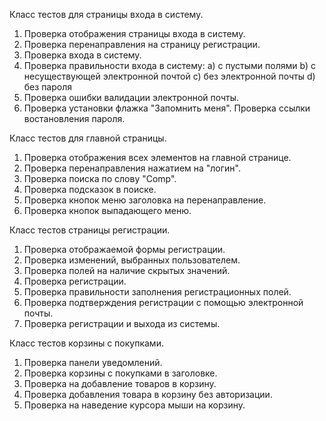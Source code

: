 Класс тестов для страницы входа в систему.
1. Проверка отображения страницы входа в систему.
2. Проверка перенаправления на страницу регистрации.
3. Проверка входа в систему.
4. Проверка правильности входа в систему:
   a) с пустыми полями
   b) с несуществующей электронной почтой
   c) без электронной почты
   d) без пароля
5. Проверка ошибки валидации электронной почты.
6. Проверка установки флажка "Запомнить меня".
   Проверка ссылки востановления пароля.

Класс тестов для главной страницы.
1. Проверка отображения всех элементов на главной странице.
2. Проверка перенаправления нажатием на "логин".
3. Проверка поиска по слову "Comp".
4. Проверка подсказок в поиске.
5. Проверка кнопок меню заголовка на перенаправление.
6. Проверка кнопок выпадающего меню.

Класс тестов страницы регистрации.
1. Проверка отображаемой формы регистрации.
2. Проверка изменений, выбранных пользователем.
3. Проверка полей на наличие скрытых значений.
4. Проверка регистрации.
5. Проверка правильности заполнения регистрационных полей.
6. Проверка подтверждения регистрации с помощью электронной почты.
7. Проверка регистрации и выхода из системы.

Класс тестов корзины с покупками.
1. Проверка панели уведомлений.
2. Проверка корзины с покупками в заголовке.
3. Проверка на добавление товаров в корзину.
4. Проверка добавления товара в корзину без авторизации.
5. Проверка на наведение курсора мыши на корзину. 